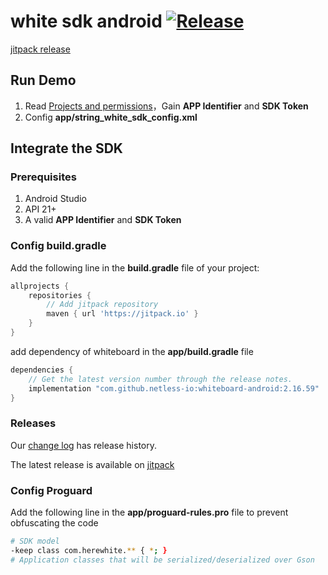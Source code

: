 # white sdk android [![Release](https://jitpack.io/v/netless-io/whiteboard-android.svg)](https://jitpack.io/#netless-io/whiteboard-android)

[jitpack release](https://jitpack.io/com/github/netless-io/whiteboard-android/)

## Run Demo
1. Read [Projects and permissions](https://developer.netless.link/document-en/home/project-and-authority)，Gain **APP Identifier** and **SDK Token**
2. Config **app/string_white_sdk_config.xml**

## Integrate the SDK
### Prerequisites
1. Android Studio 
2. API 21+
3. A valid **APP Identifier** and **SDK Token**

### Config build.gradle
Add the following line in the **build.gradle** file of your project:
```groovy
allprojects {
    repositories {
        // Add jitpack repository
        maven { url 'https://jitpack.io' }
    }
}
```

add dependency of whiteboard in the **app/build.gradle** file

```groovy
dependencies {
    // Get the latest version number through the release notes.
    implementation "com.github.netless-io:whiteboard-android:2.16.59"
}
```
### Releases
Our [change log](https://developer.netless.link/android-en/home/android-changelog) has release history.

The latest release is available on [jitpack](https://jitpack.io/v/netless-io/whiteboard-android)

### Config Proguard
Add the following line in the **app/proguard-rules.pro** file to prevent obfuscating the code
```bash
# SDK model
-keep class com.herewhite.** { *; }
# Application classes that will be serialized/deserialized over Gson
```
